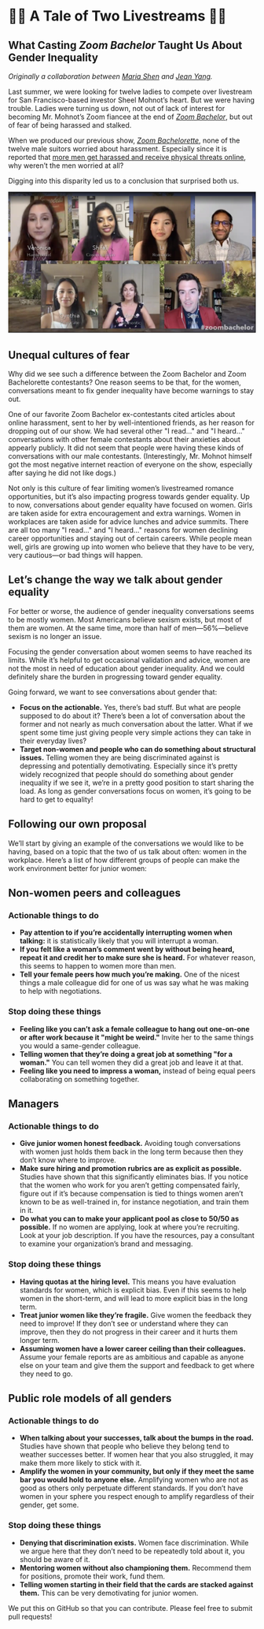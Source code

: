 # 👸🏻 A Tale of Two Livestreams 🤴🏾
## What Casting *Zoom Bachelor* Taught Us About Gender Inequality

*Originally a collaboration between [Maria Shen](https://twitter.com/MariaShen) and [Jean Yang](https://twitter.com/jeanqasaur).*

Last summer, we were looking for twelve ladies to compete over livestream for San Francisco-based investor Sheel Mohnot’s heart. But we were having trouble. Ladies were turning us down, not out of lack of interest for becoming Mr. Mohnot’s Zoom fiancee at the end of [*Zoom Bachelor*](https://www.zoombachelor.com/), but out of fear of being harassed and stalked.

When we produced our previous show, [*Zoom Bachelorette*](https://www.zoombachelorette.com/), none of the twelve male suitors worried about harassment. Especially since it is reported that [more men get harassed and receive physical threats online](https://www.pewresearch.org/internet/2021/01/13/the-state-of-online-harassment/), why weren’t the men worried at all?

Digging into this disparity led us to a conclusion that surprised both us.

![Image of ZoomBachelor](https://github.com/Zoom-Bachelor/a-tale-of-two-livestreams/blob/main/Screen%20Shot%202021-03-11%20at%2012.18.16%20AM.png)

## Unequal cultures of fear
Why did we see such a difference between the Zoom Bachelor and Zoom Bachelorette contestants? One reason seems to be that, for the women, conversations meant to fix gender inequality have become warnings to stay out.

One of our favorite Zoom Bachelor ex-contestants cited articles about online harassment, sent to her by well-intentioned friends, as her reason for dropping out of our show. We had several other "I read…" and "I heard…" conversations with other female contestants about their anxieties about appearly publicly. It did not seem that people were having these kinds of conversations with our male contestants. (Interestingly, Mr. Mohnot himself got the most negative internet reaction of everyone on the show, especially after saying he did not like dogs.)

Not only is this culture of fear limiting women’s livestreamed romance opportunities, but it’s also impacting progress towards gender equality. Up to now, conversations about gender equality have focused on women. Girls are taken aside for extra encouragement and extra warnings. Women in workplaces are taken aside for advice lunches and advice summits. There are all too many "I read…" and "I heard…" reasons for women declining career opportunities and staying out of certain careers. While people mean well, girls are growing up into women who believe that they have to be very, very cautious—or bad things will happen.

## Let’s change the way we talk about gender equality
For better or worse, the audience of gender inequality conversations seems to be mostly women. Most Americans believe sexism exists, but most of them are women. At the same time, more than half of men—56%—believe sexism is no longer an issue.

Focusing the gender conversation about women seems to have reached its limits. While it’s helpful to get occasional validation and advice, women are not the most in need of education about gender inequality. And we could definitely share the burden in progressing toward gender equality.

Going forward, we want to see conversations about gender that:
* **Focus on the actionable.** Yes, there’s bad stuff. But what are people supposed to do about it? There’s been a lot of conversation about the former and not nearly as much conversation about the latter. What if we spent some time just giving people very simple actions they can take in their everyday lives?
* **Target non-women and people who can do something about structural issues.** Telling women they are being discriminated against is depressing and potentially demotivating. Especially since it’s pretty widely recognized that people should do something about gender inequality if we see it, we’re in a pretty good position to start sharing the load.
As long as gender conversations focus on women, it’s going to be hard to get to equality!

## Following our own proposal
We’ll start by giving an example of the conversations we would like to be having, based on a topic that the two of us talk about often: women in the workplace. Here’s a list of how different groups of people can make the work environment better for junior women:


## Non-women peers and colleagues
### Actionable things to do
* **Pay attention to if you’re accidentally interrupting women when talking:** it is statistically likely that you will interrupt a woman.
* **If you felt like a woman’s comment went by without being heard, repeat it and credit her to make sure she is heard.** For whatever reason, this seems to happen to women more than men.
* **Tell your female peers how much you’re making.** One of the nicest things a male colleague did for one of us was say what he was making to help with negotiations.
### Stop doing these things
* **Feeling like you can’t ask a female colleague to hang out one-on-one or after work because it "might be weird."** Invite her to the same things you would a same-gender colleague.
* **Telling women that they’re doing a great job at something "for a woman."** You can tell women they did a great job and leave it at that.
* **Feeling like you need to impress a woman,** instead of being equal peers collaborating on something together.

## Managers
### Actionable things to do
* **Give junior women honest feedback.** Avoiding tough conversations with women just holds them back in the long term because then they don’t know where to improve.
* **Make sure hiring and promotion rubrics are as explicit as possible.** Studies have shown that this significantly eliminates bias. If you notice that the women who work for you aren’t getting compensated fairly, figure out if it’s because compensation is tied to things women aren’t known to be as well-trained in, for instance negotiation, and train them in it.
* **Do what you can to make your applicant pool as close to 50/50 as possible.** If no women are applying, look at where you’re recruiting. Look at your job description. If you have the resources, pay a consultant to examine your organization’s brand and messaging.

### Stop doing these things
* **Having quotas at the hiring level.** This means you have evaluation standards for women, which is explicit bias. Even if this seems to help women in the short-term, and will lead to more explicit bias in the long term.
* **Treat junior women like they’re fragile.** Give women the feedback they need to improve! If they don’t see or understand where they can improve, then they do not progress in their career and it hurts them longer term.
* **Assuming women have a lower career ceiling than their colleagues.** Assume your female reports are as ambitious and capable as anyone else on your team and give them the support and feedback to get where they need to go.

## Public role models of all genders
### Actionable things to do
* **When talking about your successes, talk about the bumps in the road.** Studies have shown that people who believe they belong tend to weather successes better. If women hear that you also struggled, it may make them more likely to stick with it.
* **Amplify the women in your community, but only if they meet the same bar you would hold to anyone else.** Amplifying women who are not as good as others only perpetuate different standards. If you don’t have women in your sphere you respect enough to amplify regardless of their gender, get some.

### Stop doing these things
* **Denying that discrimination exists.** Women face discrimination. While we argue here that they don’t need to be repeatedly told about it, you should be aware of it.
* **Mentoring women without also championing them.** Recommend them for positions, promote their work, fund them.
* **Telling women starting in their field that the cards are stacked against them.** This can be very demotivating for junior women.

We put this on GitHub so that you can contribute. Please feel free to submit pull requests!
